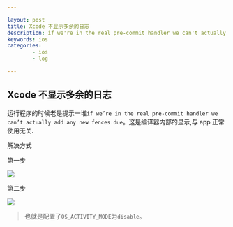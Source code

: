 ```yaml
---

layout: post
title: Xcode 不显示多余的日志
description: if we're in the real pre-commit handler we can't actually add any new fences due to CA restriction
keywords: ios
categories: 
        - ios
        - log

---
```


## Xcode 不显示多余的日志

运行程序的时候老是提示一堆`if we’re in the real pre-commit handler we can’t actually add any new fences due`。这是编译器内部的显示,与 app 正常使用无关.

解决方式

第一步

![](http://image.psvmc.cn/20171109092526786.png!github)

第二步

![](http://image.psvmc.cn/20171109092606005.png!github)

> 也就是配置了`OS_ACTIVITY_MODE`为`disable`。 
